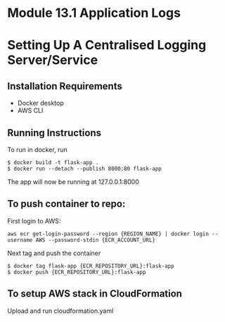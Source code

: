 # Module 13.1 Application Logs
# Setting Up A Centralised Logging Server/Service

## Installation Requirements
* Docker desktop
* AWS CLI

## Running Instructions
To run in docker, run
 
```
$ docker build -t flask-app .   
$ docker run --detach --publish 8000:80 flask-app
```
The app will now be running at 127.0.0.1:8000

## To push container to repo:
First login to AWS:
```
aws ecr get-login-password --region {REGION_NAME} | docker login --username AWS --password-stdin {ECR_ACCOUNT_URL}
```
Next tag and push the container
```
$ docker tag flask-app {ECR_REPOSITORY_URL}:flask-app
$ docker push {ECR_REPOSITORY_URL}:flask-app
```

## To setup AWS stack in CloudFormation
Upload and run cloudformation.yaml
